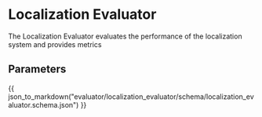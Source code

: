 # Localization Evaluator

The Localization Evaluator evaluates the performance of the localization system and provides metrics

## Parameters

{{ json_to_markdown("evaluator/localization_evaluator/schema/localization_evaluator.schema.json") }}